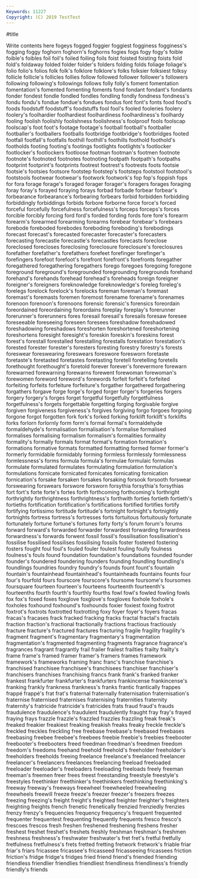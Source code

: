 ```yaml
---
Keywords: 11227
Copyright: (C) 2019 TestTest
---
```


#title

Write contents here
fogeys fogged foggier
foggiest fogginess fogginess's fogging foggy foghorn foghorn's foghorns fogies fogs
fogy fogy's foible foible's foibles foil foil's foiled foiling foils
foist foisted foisting foists fold fold's foldaway folded folder folder's
folders folding folds foliage foliage's folio folio's folios folk folk's
folklore folklore's folks folksier folksiest folksy follicle follicle's follicles follies
follow followed follower follower's followers following following's followings follows folly
folly's foment fomentation fomentation's fomented fomenting foments fond fondant fondant's
fondants fonder fondest fondle fondled fondles fondling fondly fondness fondness's
fondu fondu's fondue fondue's fondues fondus font font's fonts food
food's foods foodstuff foodstuff's foodstuffs fool fool's fooled fooleries foolery
foolery's foolhardier foolhardiest foolhardiness foolhardiness's foolhardy fooling foolish foolishly foolishness
foolishness's foolproof fools foolscap foolscap's foot foot's footage footage's football
football's footballer footballer's footballers footballs footbridge footbridge's footbridges footed footfall
footfall's footfalls foothill foothill's foothills foothold foothold's footholds footing footing's
footings footlights footlights's footlocker footlocker's footlockers footloose footman footman's footmen
footnote footnote's footnoted footnotes footnoting footpath footpath's footpaths footprint footprint's
footprints footrest footrest's footrests foots footsie footsie's footsies footsore footstep
footstep's footsteps footstool footstool's footstools footwear footwear's footwork footwork's fop
fop's foppish fops for fora forage forage's foraged forager forager's
foragers forages foraging foray foray's forayed foraying forays forbad forbade
forbear forbear's forbearance forbearance's forbearing forbears forbid forbidden forbidding forbiddingly
forbiddings forbids forbore forborne force force's forced forceful forcefully forcefulness
forcefulness's forceps forceps's forces forcible forcibly forcing ford ford's forded
fording fords fore fore's forearm forearm's forearmed forearming forearms forebear
forebear's forebears forebode foreboded forebodes foreboding foreboding's forebodings forecast forecast's
forecasted forecaster forecaster's forecasters forecasting forecastle forecastle's forecastles forecasts foreclose
foreclosed forecloses foreclosing foreclosure foreclosure's foreclosures forefather forefather's forefathers forefeet
forefinger forefinger's forefingers forefoot forefoot's forefront forefront's forefronts foregather foregathered
foregathering foregathers forego foregoes foregoing foregone foreground foreground's foregrounded foregrounding
foregrounds forehand forehand's forehands forehead forehead's foreheads foreign foreigner foreigner's
foreigners foreknowledge foreknowledge's foreleg foreleg's forelegs forelock forelock's forelocks foreman
foreman's foremast foremast's foremasts foremen foremost forename forename's forenames forenoon
forenoon's forenoons forensic forensic's forensics foreordain foreordained foreordaining foreordains foreplay
foreplay's forerunner forerunner's forerunners fores foresail foresail's foresails foresaw foresee
foreseeable foreseeing foreseen foresees foreshadow foreshadowed foreshadowing foreshadows foreshorten foreshortened
foreshortening foreshortens foresight foresight's foreskin foreskin's foreskins forest forest's forestall
forestalled forestalling forestalls forestation forestation's forested forester forester's foresters foresting
forestry forestry's forests foreswear foreswearing foreswears foreswore foresworn foretaste foretaste's
foretasted foretastes foretasting foretell foretelling foretells forethought forethought's foretold forever
forever's forevermore forewarn forewarned forewarning forewarns forewent forewoman forewoman's forewomen
foreword foreword's forewords forfeit forfeit's forfeited forfeiting forfeits forfeiture forfeiture's
forgather forgathered forgathering forgathers forgave forge forge's forged forger forger's
forgeries forgers forgery forgery's forges forget forgetful forgetfully forgetfulness forgetfulness's
forgets forgettable forgetting forging forgivable forgive forgiven forgiveness forgiveness's forgives
forgiving forgo forgoes forgoing forgone forgot forgotten fork fork's forked
forking forklift forklift's forklifts forks forlorn forlornly form form's formal
formal's formaldehyde formaldehyde's formalisation formalisation's formalise formalised formalises formalising formalism
formalism's formalities formality formality's formally formals format format's formation formation's
formations formative formats formatted formatting formed former former's formerly formidable
formidably forming formless formlessly formlessness formlessness's forms formula formula's formulae
formulaic formulas formulate formulated formulates formulating formulation formulation's formulations fornicate
fornicated fornicates fornicating fornication fornication's forsake forsaken forsakes forsaking forsook
forsooth forswear forswearing forswears forswore forsworn forsythia forsythia's forsythias fort
fort's forte forte's fortes forth forthcoming forthcoming's forthright forthrightly forthrightness
forthrightness's forthwith forties fortieth fortieth's fortieths fortification fortification's fortifications fortified
fortifies fortify fortifying fortissimo fortitude fortitude's fortnight fortnight's fortnightly fortnights
fortress fortress's fortresses forts fortuitous fortuitously fortunate fortunately fortune fortune's
fortunes forty forty's forum forum's forums forward forward's forwarded forwarder
forwardest forwarding forwardness forwardness's forwards forwent fossil fossil's fossilisation fossilisation's
fossilise fossilised fossilises fossilising fossils foster fostered fostering fosters fought
foul foul's fouled fouler foulest fouling foully foulness foulness's fouls
found foundation foundation's foundations founded founder founder's foundered foundering founders
founding foundling foundling's foundlings foundries foundry foundry's founds fount fount's
fountain fountain's fountainhead fountainhead's fountainheads fountains founts four four's fourfold
fours fourscore fourscore's foursome foursome's foursomes foursquare fourteen fourteen's fourteens
fourteenth fourteenth's fourteenths fourth fourth's fourthly fourths fowl fowl's fowled
fowling fowls fox fox's foxed foxes foxglove foxglove's foxgloves foxhole
foxhole's foxholes foxhound foxhound's foxhounds foxier foxiest foxing foxtrot foxtrot's
foxtrots foxtrotted foxtrotting foxy foyer foyer's foyers fracas fracas's fracases
frack fracked fracking fracks fractal fractal's fractals fraction fraction's fractional
fractionally fractions fractious fractiously fracture fracture's fractured fractures fracturing fragile
fragility fragility's fragment fragment's fragmentary fragmentary's fragmentation fragmentation's fragmented fragmenting
fragments fragrance fragrance's fragrances fragrant fragrantly frail frailer frailest frailties
frailty frailty's frame frame's framed framer framer's framers frames framework
framework's frameworks framing franc franc's franchise franchise's franchised franchisee franchisee's
franchisees franchiser franchiser's franchisers franchises franchising francs frank frank's franked
franker frankest frankfurter frankfurter's frankfurters frankincense frankincense's franking frankly frankness
frankness's franks frantic frantically frappes frappé frappé's frat frat's fraternal
fraternally fraternisation fraternisation's fraternise fraternised fraternises fraternising fraternities fraternity fraternity's
fratricide fratricide's fratricides frats fraud fraud's frauds fraudulence fraudulence's fraudulent
fraudulently fraught fray fray's frayed fraying frays frazzle frazzle's frazzled
frazzles frazzling freak freak's freaked freakier freakiest freaking freakish freaks
freaky freckle freckle's freckled freckles freckling free freebase freebase's freebased
freebases freebasing freebee freebee's freebees freebie freebie's freebies freebooter freebooter's
freebooters freed freedman freedman's freedmen freedom freedom's freedoms freehand freehold
freehold's freeholder freeholder's freeholders freeholds freeing freelance freelance's freelanced freelancer
freelancer's freelancers freelances freelancing freeload freeloaded freeloader freeloader's freeloaders freeloading
freeloads freely freeman freeman's freemen freer frees freest freestanding freestyle
freestyle's freestyles freethinker freethinker's freethinkers freethinking freethinking's freeway freeway's freeways
freewheel freewheeled freewheeling freewheels freewill freeze freeze's freezer freezer's freezers
freezes freezing freezing's freight freight's freighted freighter freighter's freighters freighting
freights french frenetic frenetically frenzied frenziedly frenzies frenzy frenzy's frequencies
frequency frequency's frequent frequented frequenter frequentest frequenting frequently frequents fresco
fresco's frescoes frescos fresh freshen freshened freshening freshens fresher freshest
freshet freshet's freshets freshly freshman freshman's freshmen freshness freshness's freshwater
freshwater's fret fret's fretful fretfully fretfulness fretfulness's frets fretted fretting
fretwork fretwork's friable friar friar's friars fricassee fricassee's fricasseed fricasseeing
fricassees friction friction's fridge fridge's fridges fried friend friend's friended
friending friendless friendlier friendlies friendliest friendliness friendliness's friendly friendly's friends
